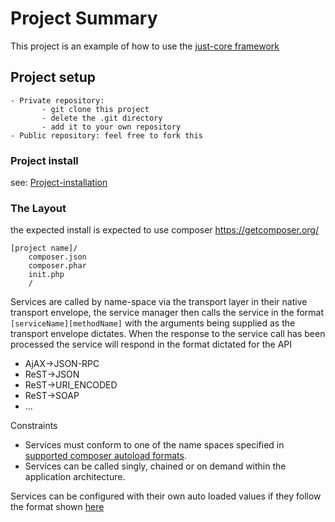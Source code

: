 # Project Summary

This project is an example of how to use the [just-core framework](https://github.com/CHGLongStone/just-core) 

## Project setup

    - Private repository: 
           - git clone this project
           - delete the .git directory
           - add it to your own repository
    - Public repository: feel free to fork this

### Project install

see: [Project-installation](https://github.com/CHGLongStone/just-core-stub/wiki/Project-installation)

### The Layout

the expected install is expected to use composer https://getcomposer.org/


```
[project name]/
	composer.json
	composer.phar
	init.php
	/
```

Services are called by name-space via the transport layer in their native transport envelope, the service manager then calls the service in the format 
`[serviceName][methodName]` with the arguments being supplied as the transport envelope dictates. When the response to the service call has been processed 
the service will respond in the format dictated for the API 
 * AjAX->JSON-RPC
 * ReST->JSON
 * ReST->URI_ENCODED
 * ReST->SOAP
 * ...

Constraints

* Services must conform to one of the name spaces specified in [supported composer autoload formats](https://getcomposer.org/doc/04-schema.md#autoload).
* Services can be called singly, chained or on demand within the application architecture.

Services can be configured with their own auto loaded values if they follow the format shown [here](https://github.com/CHGLongStone/just-core-stub/wiki#application-configuration)
